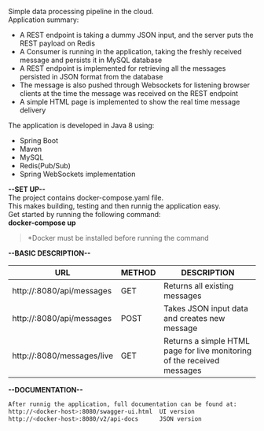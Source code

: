 Simple data processing pipeline in the cloud.<br>
Application summary:
<ul>
   <li>A REST endpoint is taking a dummy JSON input, and the server puts the REST payload on Redis</li>
   <li>A Consumer is running in the application, taking the freshly received message and persists it in MySQL database</li>
   <li>A REST endpoint is implemented for retrieving all the messages persisted in JSON format from the database</li>
   <li>The message is also pushed through Websockets for listening browser clients at the time the message was received on the REST endpoint</li>
   <li>A simple HTML page is implemented to show the real time message delivery</li>
</ul>

The application is developed in Java 8 using:
<ul>
    <li>Spring Boot</li>
    <li>Maven</li>
    <li>MySQL</li>
    <li>Redis(Pub/Sub)</li>
    <li>Spring WebSockets implementation</li>
</ul>

**--SET UP--**<br>
The project contains docker-compose.yaml file.<br>
This makes building, testing and then runnig the application easy.<br>
Get started by running the following command:<br>
**docker-compose up**
 > *Docker must be installed before running the command

**--BASIC DESCRIPTION--**<br>

URL | METHOD | DESCRIPTION
--- | --- | ---
http://<docker-host>:8080/api/messages | GET | Returns all existing messages
http://<docker-host>:8080/api/messages | POST | Takes JSON input data and creates new message
http://<docker-host>:8080/messages/live | GET | Returns a simple HTML page for live monitoring of the received messages
 
**--DOCUMENTATION--**
```sh
After runnig the application, full documentation can be found at:
http://<docker-host>:8080/swagger-ui.html  UI version
http://<docker-host>:8080/v2/api-docs      JSON version
```
